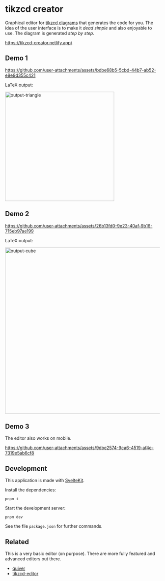 # tikzcd creator

Graphical editor for [tikzcd diagrams](https://ctan.org/pkg/tikz-cd) that generates the code for you. The idea of the user interface is to make it _dead simple_ and also enjoyable to use. The diagram is generated _step by step_.

<https://tikzcd-creator.netlify.app/>

## Demo 1

https://github.com/user-attachments/assets/bdbe68b5-5cbd-44b7-ab52-e9e9d355c421

LaTeX output:

<img width="355" alt="output-triangle" src="https://github.com/user-attachments/assets/80bf9810-d181-4f1c-aad9-a083d54a5d5c" />

## Demo 2

https://github.com/user-attachments/assets/26b13fd0-9e23-40af-9b16-715eb97ae199

LaTeX output:

<img width="540" alt="output-cube" src="https://github.com/user-attachments/assets/da646b8d-5a01-4b27-864b-27dd194ff912" />

## Demo 3

The editor also works on mobile.

https://github.com/user-attachments/assets/9dbe2574-9ca6-4519-af4e-7319e5ab6cf8

## Development

This application is made with [SvelteKit](https://svelte.dev/docs/kit/introduction).

Install the dependencies:

`pnpm i`

Start the development server:

`pnpm dev`

See the file `package.json` for further commands.

## Related

This is a very basic editor (on purpose). There are more fully featured and advanced editors out there.

- [quiver](https://github.com/varkor/quiver)
- [tikzcd-editor](https://github.com/yishn/tikzcd-editor)
